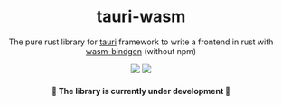 <div align="center">
    <h1>tauri-wasm</h1>
    <p>
        The pure rust library for <a href="https://github.com/tauri-apps/tauri">tauri</a> framework to write a frontend in rust with <a href="https://github.com/rustwasm/wasm-bindgen">wasm-bindgen</a> (without npm)
    </p>
    <p>
        <a href="https://crates.io/crates/tauri-wasm"><img src="https://img.shields.io/crates/v/tauri-wasm.svg"></img></a>
        <a href="https://docs.rs/tauri-wasm"><img src="https://docs.rs/tauri-wasm/badge.svg"></img></a>
    </p>
</div>

<div align="center">
    <h4>🚧 The library is currently under development 🚧</h4>
</div>
